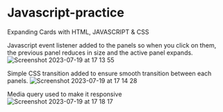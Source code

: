 # Javascript-practice
Expanding Cards with HTML, JAVASCRIPT &amp; CSS

Javascript event listener added to the panels so when you click on them, the previous panel reduces in size and the active panel expands. 
![Screenshot 2023-07-19 at 17 13 55](https://github.com/DpkaLim/Javascript-practice/assets/120406810/be0695c6-ec8e-4f1c-aa1b-b0dc16c530d1)


Simple CSS transition added to ensure smooth transition between each panels. 
![Screenshot 2023-07-19 at 17 14 28](https://github.com/DpkaLim/Javascript-practice/assets/120406810/6c81f88c-eb3a-4bb1-8577-fe55fa4355ea)

Media query used to make it responsive
![Screenshot 2023-07-19 at 17 18 17](https://github.com/DpkaLim/Javascript-practice/assets/120406810/16a4e104-b89a-459b-8043-7c6238ef1301)
